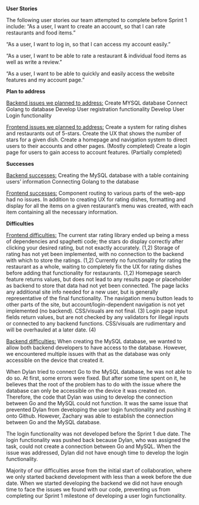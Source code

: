 **User Stories**

The following user stories our team attempted to complete before Sprint 1 include:
 “As a user, I want to create an account, so that I can rate restaurants and food items.” 

 “As a user, I want to log in, so that I can access my account easily.” 

“As a user, I want to be able to rate a restaurant & individual food items as well as write a review.”

 “As a user, I want to be able to quickly and easily access the website features and my account page.”




**Plan to address**

<ins>Backend issues we planned to address:</ins>
Create MYSQL database
Connect Golang to database
Develop User registration functionality
Develop User Login functionality

<ins>Frontend issues we planned to address:</ins>
Create a system for rating dishes and restaurants out of 5-stars.
Create the UX that shows the number of stars for a given dish.
Create a homepage and navigation system to direct users to their accounts and other pages. (Mostly completed)
Create a login page for users to gain access to account features. (Partially completed)



**Successes**

<ins>Backend successes:</ins>
Creating the MySQL database with a table containing users’ information
Connecting Golang to the database


<ins>Frontend successes:</ins>
Component routing to various parts of the web-app had no issues.
In addition to creating UX for rating dishes, formatting and display for all the items on a given restaurant’s menu was created, with each item containing all the necessary information.



**Difficulties**

<ins>Frontend difficulties:</ins>
The current star rating library ended up being a mess of dependencies and spaghetti code; the stars do display correctly after clicking your desired rating, but not exactly accurately. (1,2)
Storage of rating has not yet been implemented, with no connection to the backend with which to store the ratings. (1,2)
Currently no functionality for rating the restaurant as a whole, waiting to completely fix the UX for rating dishes before adding that functionality for restaurants. (1,2)
Homepage search feature returns values, but does not lead to any results page or placeholder as backend to store that data had not yet been connected. The page lacks any additional site info needed for a new user, but is generally representative of the final functionality. The navigation menu button leads to other parts of the site, but account/login-dependent navigation is not yet implemented (no backend). CSS/visuals are not final. (3)
Login page input fields return values, but are not checked by any validators for illegal inputs or connected to any backend functions. CSS/visuals are rudimentary and will be overhauled at a later date. (4)
 
<ins>Backend difficulties:</ins>
When creating the MySQL database, we wanted to allow both backend developers to have access to the database. However, we encountered multiple issues with that as the database was only accessible on the device that created it.
 
When Dylan tried to connect Go to the MySQL database, he was not able to do so. At first, some errors were fixed. But after some time spent on it, he believes that the root of the problem has to do with the issue where the database can only be accessible on the device it was created on. Therefore, the code that Dylan was using to develop the connection between Go and the MySQL could not function. It was the same issue that prevented Dylan from developing the user login functionality and pushing it onto Github. However, Zachary was able to establish the connection between Go and the MySQL database.

The login functionality was not developed before the Sprint 1 due date. The login functionality was pushed back because Dylan, who was assigned the task, could not create a connection between Go and MySQL. When the issue was addressed, Dylan did not have enough time to develop the login functionality.

Majority of our difficulties arose from the initial start of collaboration, where we only started backend development with less than a week before the due date. When we started developing the backend we did not have enough time to face the issues we found with our code, preventing us from completing our Sprint 1 milestone of developing a user login functionality.
